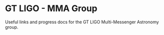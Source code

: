 # GT LIGO - MMA Group
Useful links and progress docs for the GT LIGO Multi-Messenger Astronomy group.
